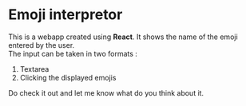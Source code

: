 # Emoji interpretor

This is a webapp created using <b>React</b>. It shows the name of the emoji entered by the user.
<br>
The input can be taken in two formats :

<ol>
<li>Textarea</li>
<li>Clicking the displayed emojis</li>
</ol>
Do check it out and let me know what do you think about it.
